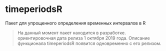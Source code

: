 # timeperiodsR
Пакет для упрощенного определения временных интервалов в R

> На данный момент пакет находится в разработке. ориентировочная дата релиза 1 октября 2019 года.
> Описание функционала timeperiodsR появится одновременно с его релизом.
